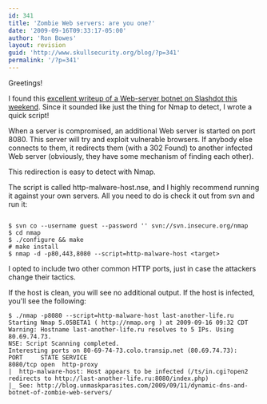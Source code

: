 ```yaml
---
id: 341
title: 'Zombie Web servers: are you one?'
date: '2009-09-16T09:33:17-05:00'
author: 'Ron Bowes'
layout: revision
guid: 'http://www.skullsecurity.org/blog/?p=341'
permalink: '/?p=341'
---
```


Greetings!

I found this [excellent writeup of a Web-server botnet ](http://blog.unmaskparasites.com/2009/09/11/dynamic-dns-and-botnet-of-zombie-web-servers/)[on Slashdot this weekend](http://rss.slashdot.org/~r/Slashdot/slashdot/~3/KvpetB3SR6U/First-Botnet-of-Linux-Web-Servers-Discovered). Since it sounded like just the thing for Nmap to detect, I wrote a quick script!

When a server is compromised, an additional Web server is started on port 8080. This server will try and exploit vulnerable browsers. If anybody else connects to them, it redirects them (with a 302 Found) to another infected Web server (obviously, they have some mechanism of finding each other).

This redirection is easy to detect with Nmap.

The script is called http-malware-host.nse, and I highly recommend running it against your own servers. All you need to do is check it out from svn and run it:

```

$ svn co --username guest --password '' svn://svn.insecure.org/nmap
$ cd nmap
$ ./configure && make
# make install
$ nmap -d -p80,443,8080 --script=http-malware-host <target>
```

I opted to include two other common HTTP ports, just in case the attackers change their tactics.

If the host is clean, you will see no additional output. If the host is infected, you'll see the following:

```
$ ./nmap -p8080 --script=http-malware-host last-another-life.ru                                                                                                                                                                                                            Starting Nmap 5.05BETA1 ( http://nmap.org ) at 2009-09-16 09:32 CDT
Warning: Hostname last-another-life.ru resolves to 5 IPs. Using 80.69.74.73.
NSE: Script Scanning completed.
Interesting ports on 80-69-74-73.colo.transip.net (80.69.74.73):
PORT     STATE SERVICE
8080/tcp open  http-proxy
|  http-malware-host: Host appears to be infected (/ts/in.cgi?open2 redirects to http://last-another-life.ru:8080/index.php)
|_ See: http://blog.unmaskparasites.com/2009/09/11/dynamic-dns-and-botnet-of-zombie-web-servers/
```
